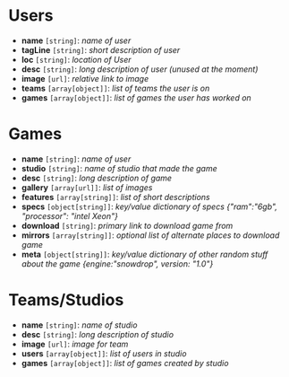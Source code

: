 # Users
- **name** `[string]`: *name of user*
- **tagLine** `[string]`: *short description of user*
- **loc** `[string]`: *location of User*
- **desc** `[string]`: *long description of user (unused at the moment)*
- **image** `[url]`: *relative link to image*
- **teams** `[array[object]]`: *list of teams the user is on*
- **games** `[array[object]]`: *list of games the user has worked on*

# Games
- **name** `[string]`: *name of user*
- **studio** `[string]`: *name of studio that made the game*
- **desc** `[string]`: *long description of game*
- **gallery** `[array[url]]`: *list of images*
- **features** `[array[string]]`: *list of short descriptions*
- **specs** `[object[string]]`: *key/value dictionary of specs {"ram":"6gb", "processor": "intel Xeon"}*
- **download** `[string]`: *primary link to download game from*
- **mirrors** `[array[string]]`: *optional list of alternate places to download game*
- **meta** `[object[string]]`: *key/value dictionary of other random stuff about the game {engine:"snowdrop", version: "1.0"}*

# Teams/Studios
- **name** `[string]`: *name of studio*
- **desc** `[string]`: *long description of studio*
- **image** `[url]`: *image for team*
- **users** `[array[object]]`: *list of users in studio*
- **games** `[array[object]]`: *list of games created by studio*
